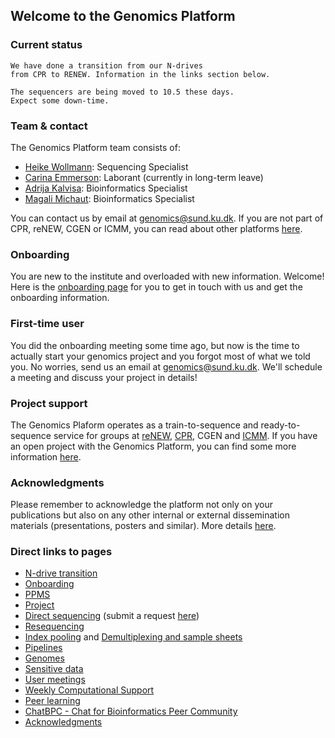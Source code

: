 ## Welcome to the Genomics Platform

### Current status

    
    We have done a transition from our N-drives
    from CPR to RENEW. Information in the links section below.
    
    The sequencers are being moved to 10.5 these days.
    Expect some down-time.

[//]: # (This is a comment)
[//]: # "Comment"
[//]: # "No disruption to report at the moment! :-)"

### Team & contact

The Genomics Platform team consists of:

- [Heike Wollmann](https://renew.ku.dk/people/?id=710763&vis=medarbejder): Sequencing Specialist
- [Carina Emmerson](https://icmm.ku.dk/ansat/curis/?id=404570&vis=medarbejder): Laborant (currently in long-term leave)
- [Adrija Kalvisa](https://renew.ku.dk/people/?id=645384&vis=medarbejder): Bioinformatics Specialist
- [Magali Michaut](https://renew.ku.dk/people/?pure=en/persons/591326): Bioinformatics Specialist

You can contact us by email at  [genomics@sund.ku.dk](mailto:genomics@sund.ku.dk). If you are not part of CPR, reNEW, CGEN or ICMM, you can read about other platforms [here](/platforms/).

### Onboarding

You are new to the institute and overloaded with new information. Welcome! Here is the [onboarding page](/onboarding/) for you to get in touch with us and get the onboarding information.

### First-time user

You did the onboarding meeting some time ago, but now is the time to actually start your genomics project and you forgot most of what we told you. No worries, send us an email at  [genomics@sund.ku.dk](mailto:genomics@sund.ku.dk). We'll schedule a meeting and discuss your project in details!


### Project support

The Genomics Plaform operates as a train-to-sequence and ready-to-sequence service for groups at [reNEW](https://renew.ku.dk), [CPR](https://www.cpr.ku.dk/research/facilities/genomics/), CGEN and [ICMM](https://icmm.ku.dk). If you have an open project with the Genomics Platform, you can find some more information [here](/project/).

### Acknowledgments

Please remember to acknowledge the platform not only on your publications but also on any other internal or external dissemination materials (presentations, posters and similar). More details [here](/acknowledgments/).

### Direct links to pages

- [N-drive transition](/news20250812drives/)
- [Onboarding](/onboarding/)
- [PPMS](/ppms/)
- [Project](/project/)
- [Direct sequencing](/directsequencing/) (submit a request [here]([https://forms.office.com/e/Dgq0KkLsi3](https://smart-forms.saasjet.com/external?token=eyJhbGciOiJIUzI1NiIsInR5cCI6IkpXVCJ9.eyJjbGllbnRLZXkiOiI5MTc0NGViOC1jMTlkLTNkNTAtOTU5OS04NmNhOWQ0MTc0M2YiLCJpYXQiOjE3NDA1ODAzMDY3MDh9.4eV5iSkfA725xD2sz0TQUt-rIlvJriRpGvKX6ty5prg)))
- [Resequencing](/resequencing/)
- [Index pooling](/indexpooling/) and [Demultiplexing and sample sheets](/demux/)
- [Pipelines](/pipeline_overview/)
- [Genomes](/refgenie)
- [Sensitive data](/sequencing_sensitive_data_2/)
- [User meetings](/user_meetings/)
- [Weekly Computational Support](/dropin/)
- [Peer learning](/peer_learning/)
- [ChatBPC - Chat for Bioinformatics Peer Community](/ChatBPC/)
- [Acknowledgments](/acknowledgments/)
